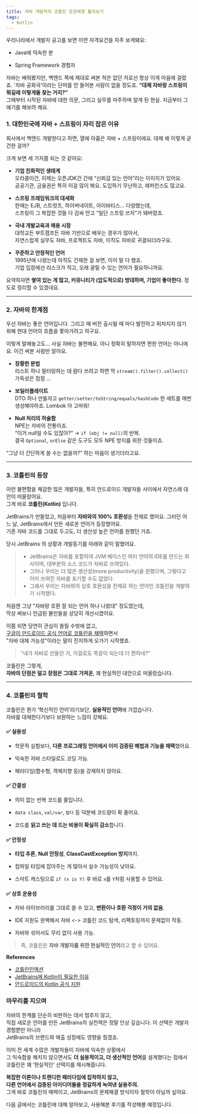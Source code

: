 ```yaml
---
title: 자바 개발자의 코틀린 등장배경 톺아보기
tags:
  - Kotlin
---
```

우리나라에서 개발자 공고를 보면 이런 자격요건을 자주 보게돼요:

- Java에 익숙한 분
    
- Spring Framework 경험자

자바는 배워봤지만, 백엔드 쪽에 제대로 써본 적은 없던 저로선 항상 이게 마음에 걸렸죠. 
'자바 공화국'이라는 단어를 안 들어본 사람이 없을 정도죠.
**“대체 자바랑 스프링이 뭐길래 이렇게들 찾는 거지?”**  
그때부터 시작된 자바에 대한 의문, 그리고 실무를 마주하며 알게 된 현실. 지금부터 그 얘기를 해보려 해요.

### 1. 대한민국에 자바 + 스프링이 자리 잡은 이유

회사에서 백엔드 개발한다고 하면, 열에 아홉은 자바 + 스프링이에요. 
대체 왜 이렇게 굳건한 걸까?

크게 보면 세 가지쯤 되는 것 같아요:

- **기업 친화적인 생태계**  
    오라클이건, 이제는 오픈JDK건 간에 “신뢰감 있는 언어”라는 이미지가 있어요.  
    공공기관, 금융권은 특히 이걸 많이 봐요. 도입하기 무난하고, 레퍼런스도 많고요.
    
- **스프링 프레임워크의 대세화**  
    한때는 EJB, 스트럿츠, 하이버네이트, 아이바티스… 다양했는데,  
    스프링이 그 복잡한 것들 다 감싸 안고 “일단 스프링 쓰자”가 돼버렸죠.
    
- **국내 개발교육과 채용 시장**  
    대학교든 부트캠프든 자바 기반으로 배우는 경우가 많아서,  
    자연스럽게 실무도 자바, 프로젝트도 자바, 이직도 자바로 귀결되더라구요.
    
* **꾸준하고 안정적인 언어**  
	1995년에 나왔는데 아직도 건재한 걸 보면, 이미 말 다 했죠.  
	기업 입장에선 리스크가 적고, 오래 굴릴 수 있는 언어가 필요하니까요.


요약하자면 **쌓여 있는 게 많고, 커뮤니티가 (압도적으로) 방대하며, 기업이 좋아한다.** 정도로 정리할 수 있겠네요.

---

### 2. 자바의 한계점

우선 자바는 좋은 언어입니다.
그리고 매 버전 출시될 때 마다 발전하고 뒤처지지 않기 위해 현대 언어의 흐름을 쫓아가려고 하구요.

이렇게 말해놓고도... 사실 자바는 불편해요.  아니 정확히 말하자면 편한 언어는 아니에요.
이건 써본 사람만 알아요.

- **장황한 문법**  
    리스트 하나 필터링하는 데 람다 쓰려고 하면 막 `stream().filter().collect()`  
    가독성은 점점 ...
    
- **보일러플레이트**  
    DTO 하나 만들자고 `getter/setter/toString/equals/hashCode` 한 세트를 매번 생성해야하죠.
    Lombok 아 고마워!
    
- **Null 처리의 허술함**  
    NPE는 자바의 전통이죠.  
    “이거 null일 수도 있잖아?” → `if (obj != null)`의 반복.  
    결국 `Optional`, `orElse` 같은 도구도 모두 NPE 방지를 위한 것들이죠.

“그냥 더 간단하게 쓸 수는 없을까?” 하는 마음이 생기더라고요.

---

### 3. 코틀린의 등장

이런 불편함을 체감한 많은 개발자들, 특히 안드로이드 개발자들 사이에서 자연스레 대안이 떠올랐어요.  
그게 바로 **코틀린(Kotlin)** 입니다.

JetBrains가 만들었고, 처음부터 **자바와의 100% 호환성**을 전제로 했어요.
그러던 어느 날, JetBrains에서 만든 새로운 언어가 등장했어요.  
기존 자바 코드를 그대로 두고도, 더 생산성 높은 언어를 원했던 거죠.

당시 JetBrains 의 상황과 개발동기를 아래와 같이 말했어요.
> - JetBrains은 자바를 포함하여 JVM 베이스인 여러 언어의 IDE를 만드는 회사이며, 대부분의 소스 코드가 자바로 쓰여있다.
> - 그러나 우리는 더 많은 생산성(more productivity)을 원했으며, 그렇다고 이미 쓰여진 자바를 포기할 수도 없었다.
> - 그래서 우리는 자바와의 상호 호환성을 전제로 하는 언어인 코틀린을 개발하기 시작했다.

처음엔 그냥 "자바랑 호환 잘 되는 언어 하나 나왔대" 정도였는데,  
막상 써보니 언급된 불만들을 상당히 개선시켰어요.

이쯤 되면 당연히 관심이 쏠릴 수밖에 없고,  
[구글이 안드로이드 공식 언어로 코틀린을 채택](https://developers-kr.googleblog.com/2017/06/android-announces-support-for-kotlin.html)하면서  
"자바 대체 가능성"이라는 말이 진지하게 오가기 시작했죠.

> “내가 자바로 만들던 거, 이걸로도 똑같이 되는데 더 편하네?”

코틀린은 그렇게,  
**자바의 단점은 덜고 장점은 그대로 가져온**, 꽤 현실적인 대안으로 떠올랐습니다.

--- 

### 4. 코틀린의 철학

코틀린은 뭔가 ‘혁신적인 언어’라기보단, **실용적인 언어**에 가깝습니다.  
자바를 대체한다기보다 보완하는 느낌이 강해요.

#### ✅ 실용성

- 학문적 실험보다, **다른 프로그래밍 언어에서 이미 검증된 해법과 기능을 채택**했어요.
    
- 익숙한 자바 스타일로도 코딩 가능.
    
- 패러다임(함수형, 객체지향 등)을 강제하지 않아요.
    

#### ✅ 간결성

- 의미 없는 반복 코드를 줄입니다.
    
- `data class`, `val/var`, `람다` 등 덕분에 코드량이 확 줄어요.
    
- 코드를 **읽고 쓰는 데 드는 비용이 확실히 감소**합니다.
    

#### ✅ 안정성

- **타입 추론**, **Null 안정성**, **ClassCastException 방지**까지.
    
- 컴파일 타임에 잡아주는 게 많아서 실수 가능성이 낮아요.
    
- 스마트 캐스팅으로 `if (x is Y)` 후 바로 `x`를 `Y`처럼 사용할 수 있어요.
    

#### ✅ 상호 운용성

- 자바 라이브러리를 그대로 쓸 수 있고, **변환이나 호환 걱정이 거의 없음**.
    
- IDE 지원도 완벽해서 자바 <-> 코틀린 코드 탐색, 리팩토링까지 문제없이 작동.
    
- 자바와 섞어서도 무리 없이 사용 가능.
    

> 즉, 코틀린은 **자바 개발자를 위한 현실적인 언어**라고 할 수 있어요.

**References**
- [코틀린인액션](http://www.kyobobook.co.kr/product/detailViewKor.laf?mallGb=KOR&ejkGb=KOR&barcode=9791161750712)
- [JetBrains에 Kotlin이 필요한 이유](https://blog.jetbrains.com/kotlin/2011/08/why-jetbrains-needs-kotlin/)
- [안드로이드의 Kotlin 공식 지원](https://developers-kr.googleblog.com/2017/06/android-announces-support-for-kotlin.html)

### 마무리를 지으며

자바의 한계를 단순히 비판하는 데서 멈추지 않고,  
직접 새로운 언어를 만든 JetBrains의 실천력은 정말 인상 깊습니다.
이 선택은 개발자 경험뿐만 아니라  
JetBrains의 브랜드와 매출 성장에도 영향을 줬겠죠.

이미 전 세계 수많은 개발자들이 자바에 익숙한 상황에서  
그 익숙함을 해치지 않으면서도 **더 실용적이고, 더 생산적인 언어**를 설계했다는 점에서  
코틀린은 꽤 ‘현실적인’ 선택지를 제시해줍니다.

**복잡한 이론이나 트렌디한 패러다임에 집착하지 않고,  
다른 언어에서 검증된 아이디어들을 정갈하게 녹여낸 실용주의.**  
그게 바로 코틀린의 매력이고, JetBrains의 문제해결 방식이자 철학이 아닐까 싶어요.

다음 글에서는 코틀린에 대해 알아보고, 사용해본 후기를 작성해볼 예정입니다.